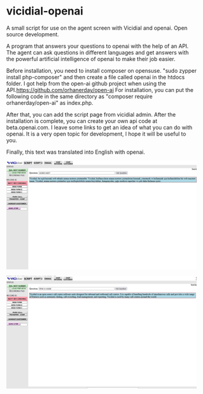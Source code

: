 # vicidial-openai
 A small script for use on the agent screen with Vicidial and openai. Open source development. 
 
A program that answers your questions to openai with the help of an API. The agent can ask questions in different languages and get answers with the powerful artificial intelligence of openai to make their job easier. 

Before installation, you need to install composer on opensuse. "sudo zypper install php-composer" and then create a file called openai in the htdocs folder.
I got help from the open-ai github project when using the API.https://github.com/orhanerday/open-ai For installation, you can put the following code in the same directory as "composer require orhanerday/open-ai" as index.php. 

After that, you can add the script page from vicidial admin. 
After the installation is complete, you can create your own api code at beta.openai.com. I leave some links to get an idea of what you can do with openai. It is a very open topic for development, I hope it will be useful to you. 

Finally, this text was translated into English with openai.

![alt text](https://github.com/bbakirtas/vicidial-openai/blob/main/server.JPG)

![alt text](https://github.com/bbakirtas/vicidial-openai/blob/main/vicidialask.JPG)

